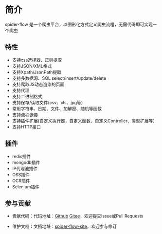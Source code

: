 # 简介

spider-flow 是一个爬虫平台，以图形化方式定义爬虫流程，无需代码即可实现一个爬虫

## 特性

-  支持css选择器、正则提取
-  支持JSON/XML格式
-  支持Xpath/JsonPath提取
-  支持多数据源、SQL select/insert/update/delete
-  支持爬取JS动态渲染的页面
-  支持代理
-  支持二进制格式
-  支持保存/读取文件(csv、xls、jpg等)
-  常用字符串、日期、文件、加解密、随机等函数
-  支持流程嵌套
-  支持插件扩展(自定义执行器，自定义函数、自定义Controller、类型扩展等）
-  支持HTTP接口

## 插件

- redis插件
- mongodb插件
- IP代理池插件
- OSS插件
- OCR插件
- Selenium插件

## 参与贡献

- 贡献代码：代码地址：[Github](https://github.com/ssssssss-team/spider-flow) [Gitee](https://gitee.com/ssssssss-team/spider-flow)，欢迎提交Issue或Pull Requests

- 维护文档：文档地址：[spider-flow-site](https://github.com/ssssssss-team/spider-flow-site)，欢迎参与修订

